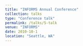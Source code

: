 ```yaml
---
title: "INFORMS Annual Conference"
collection: talks
type: "Conference talk"
permalink: /talks/5-talk
venue: "INFORMS"
date: 2010-10-1
location: "Seattle, WA"
---
```



